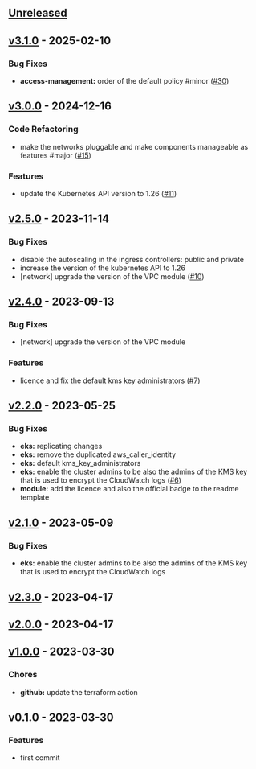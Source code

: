 <a name="unreleased"></a>
## [Unreleased]


<a name="v3.1.0"></a>
## [v3.1.0] - 2025-02-10
### Bug Fixes
- **access-management:** order of the default policy #minor ([#30](/issues/30))


<a name="v3.0.0"></a>
## [v3.0.0] - 2024-12-16
### Code Refactoring
- make the networks pluggable and make components manageable as features #major ([#15](/issues/15))

### Features
- update the Kubernetes API version to 1.26 ([#11](/issues/11))


<a name="v2.5.0"></a>
## [v2.5.0] - 2023-11-14
### Bug Fixes
- disable the autoscaling in the ingress controllers: public and private
- increase the version of the kubernetes API to 1.26
- [network] upgrade the version of the VPC module ([#10](/issues/10))


<a name="v2.4.0"></a>
## [v2.4.0] - 2023-09-13
### Bug Fixes
- [network] upgrade the version of the VPC module

### Features
- licence and fix the default kms key administrators ([#7](/issues/7))


<a name="v2.2.0"></a>
## [v2.2.0] - 2023-05-25
### Bug Fixes
- **eks:** replicating changes
- **eks:** remove the duplicated aws_caller_identity
- **eks:** default kms_key_administrators
- **eks:** enable the cluster admins to be also the admins of the KMS key that is used to encrypt the CloudWatch logs ([#6](/issues/6))
- **module:** add the licence and also the official badge to the readme template


<a name="v2.1.0"></a>
## [v2.1.0] - 2023-05-09
### Bug Fixes
- **eks:** enable the cluster admins to be also the admins of the KMS key that is used to encrypt the CloudWatch logs


<a name="v2.3.0"></a>
## [v2.3.0] - 2023-04-17

<a name="v2.0.0"></a>
## [v2.0.0] - 2023-04-17

<a name="v1.0.0"></a>
## [v1.0.0] - 2023-03-30
### Chores
- **github:** update the terraform action


<a name="v0.1.0"></a>
## v0.1.0 - 2023-03-30
### Features
- first commit


[Unreleased]: /compare/v3.1.0...HEAD
[v3.1.0]: /compare/v3.0.0...v3.1.0
[v3.0.0]: /compare/v2.5.0...v3.0.0
[v2.5.0]: /compare/v2.4.0...v2.5.0
[v2.4.0]: /compare/v2.2.0...v2.4.0
[v2.2.0]: /compare/v2.1.0...v2.2.0
[v2.1.0]: /compare/v2.3.0...v2.1.0
[v2.3.0]: /compare/v2.0.0...v2.3.0
[v2.0.0]: /compare/v1.0.0...v2.0.0
[v1.0.0]: /compare/v0.1.0...v1.0.0
